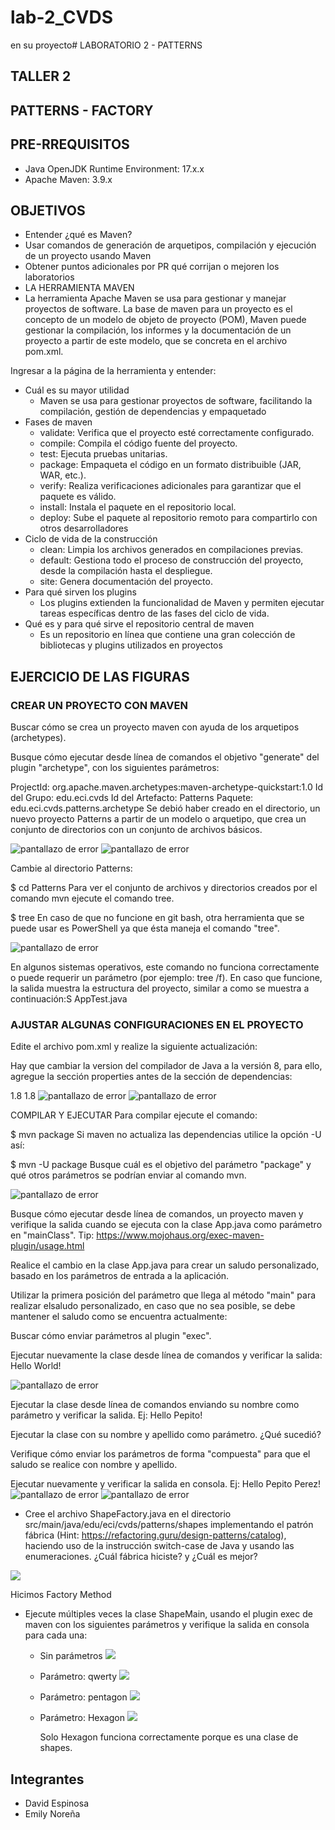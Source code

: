 # lab-2_CVDS
en su proyecto# LABORATORIO 2 - PATTERNS

## TALLER 2
## PATTERNS - FACTORY
## PRE-RREQUISITOS
  - Java OpenJDK Runtime Environment: 17.x.x
  - Apache Maven: 3.9.x
## OBJETIVOS
  - Entender ¿qué es Maven?
  - Usar comandos de generación de arquetipos, compilación y ejecución de un proyecto usando Maven
  - Obtener puntos adicionales por PR qué corrijan o mejoren los laboratorios
  - LA HERRAMIENTA MAVEN
  - La herramienta Apache Maven se usa para gestionar y manejar proyectos de software. La base de maven para un proyecto es el concepto de un modelo de objeto de proyecto (POM), Maven puede gestionar la compilación, los informes y la documentación de un proyecto a partir de este modelo, que se concreta en el archivo pom.xml.

Ingresar a la página de la herramienta y entender:

  - Cuál es su mayor utilidad
    - Maven se usa para gestionar proyectos de software, facilitando la compilación, gestión de dependencias y empaquetado
  - Fases de maven
    - validate: Verifica que el proyecto esté correctamente configurado.
    - compile: Compila el código fuente del proyecto.
    - test: Ejecuta pruebas unitarias.
    - package: Empaqueta el código en un formato distribuible (JAR, WAR, etc.).
    - verify: Realiza verificaciones adicionales para garantizar que el paquete es válido.
    - install: Instala el paquete en el repositorio local.
    - deploy: Sube el paquete al repositorio remoto para compartirlo con otros desarrolladores
  - Ciclo de vida de la construcción
    - clean: Limpia los archivos generados en compilaciones previas.
    - default: Gestiona todo el proceso de construcción del proyecto, desde la compilación hasta el despliegue.
    - site: Genera documentación del proyecto.
  - Para qué sirven los plugins
    - Los plugins extienden la funcionalidad de Maven y permiten ejecutar tareas específicas dentro de las fases del ciclo de vida.
  - Qué es y para qué sirve el repositorio central de maven
    - Es un repositorio en línea que contiene una gran colección de bibliotecas y plugins utilizados en proyectos
## EJERCICIO DE LAS FIGURAS
### CREAR UN PROYECTO CON MAVEN
Buscar cómo se crea un proyecto maven con ayuda de los arquetipos (archetypes).

Busque cómo ejecutar desde línea de comandos el objetivo "generate" del plugin "archetype", con los siguientes parámetros:

ProjectId: org.apache.maven.archetypes:maven-archetype-quickstart:1.0
Id del Grupo: edu.eci.cvds
Id del Artefacto: Patterns
Paquete: edu.eci.cvds.patterns.archetype
Se debió haber creado en el directorio, un nuevo proyecto Patterns a partir de un modelo o arquetipo, que crea un conjunto de directorios con un conjunto de archivos básicos.

 <image src="sources/1.png" alt="pantallazo de error">
  <image src="sources/2.png" alt="pantallazo de error">


Cambie al directorio Patterns:

$ cd Patterns
Para ver el conjunto de archivos y directorios creados por el comando mvn ejecute el comando tree.

$ tree
En caso de que no funcione en git bash, otra herramienta que se puede usar es PowerShell ya que ésta maneja el comando "tree".

 <image src="sources/3.png" alt="pantallazo de error">

En algunos sistemas operativos, este comando no funciona correctamente o puede requerir un parámetro (por ejemplo: tree /f). En caso que funcione, la salida muestra la estructura del proyecto, similar a como se muestra a continuación:S
AppTest.java
### AJUSTAR ALGUNAS CONFIGURACIONES EN EL PROYECTO
Edite el archivo pom.xml y realize la siguiente actualización:

Hay que cambiar la version del compilador de Java a la versión 8, para ello, agregue la sección properties antes de la sección de dependencias:

<properties>
  <maven.compiler.target>1.8</maven.compiler.target>
  <maven.compiler.source>1.8</maven.compiler.source>
</properties>
 <image src="sources/4.png" alt="pantallazo de error">
 <image src="sources/5.png" alt="pantallazo de error">

COMPILAR Y EJECUTAR
Para compilar ejecute el comando:

$ mvn package
Si maven no actualiza las dependencias utilice la opción -U así:

$ mvn -U package
Busque cuál es el objetivo del parámetro "package" y qué otros parámetros se podrían enviar al comando mvn.

 <image src="sources/6.png" alt="pantallazo de error">


Busque cómo ejecutar desde línea de comandos, un proyecto maven y verifique la salida cuando se ejecuta con la clase App.java como parámetro en "mainClass". Tip: https://www.mojohaus.org/exec-maven-plugin/usage.html

Realice el cambio en la clase App.java para crear un saludo personalizado, basado en los parámetros de entrada a la aplicación.

Utilizar la primera posición del parámetro que llega al método "main" para realizar elsaludo personalizado, en caso que no sea posible, se debe mantener el saludo como se encuentra actualmente:

Buscar cómo enviar parámetros al plugin "exec".

Ejecutar nuevamente la clase desde línea de comandos y verificar la salida: Hello World!

 <image src="sources/6.png" alt="pantallazo de error">


Ejecutar la clase desde línea de comandos enviando su nombre como parámetro y verificar la salida. Ej: Hello Pepito!

Ejecutar la clase con su nombre y apellido como parámetro. ¿Qué sucedió?

Verifique cómo enviar los parámetros de forma "compuesta" para que el saludo se realice con nombre y apellido.


Ejecutar nuevamente y verificar la salida en consola. Ej: Hello Pepito Perez!
  <image src="sources/8.png" alt="pantallazo de error">
 <image src="sources/9.png" alt="pantallazo de error">

- Cree el archivo ShapeFactory.java en el directorio src/main/java/edu/eci/cvds/patterns/shapes implementando el patrón fábrica (Hint: https://refactoring.guru/design-patterns/catalog), haciendo uso de la instrucción switch-case de Java y usando las enumeraciones. ¿Cuál fábrica hiciste? y ¿Cuál es mejor?

<image src="sources/shapefactory.png">

Hicimos Factory Method

- Ejecute múltiples veces la clase ShapeMain, usando el plugin exec de maven con los siguientes parámetros y verifique la salida en consola para cada una:
  - Sin parámetros
     <image src="sources/sinparametros.png">
  - Parámetro: qwerty
    <image src="sources/qwerty.png">
  - Parámetro: pentagon
    <image src="sources/pentagon.png">
  - Parámetro: Hexagon
    <image src="sources/Hexagon.png">

    Solo Hexagon funciona correctamente porque es una clase de shapes.

 ## Integrantes
  - David Espinosa
  - Emily Noreña
